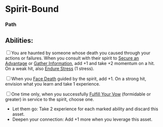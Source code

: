 # Spirit-Bound
### Path


## Abilities:
<input type="checkbox" />You are haunted by someone whose death you caused through your actions or failures. When you consult with their spirit to [Secure an Advantage](ironsworn/moves/adventure/secure_an_advantage) or [Gather Information](ironsworn/moves/adventure/gather_information), add +1 and take +2 momentum on a hit. On a weak hit, also [Endure Stress](ironsworn/moves/suffer/endure_stress) (1 stress).

<input type="checkbox" />When you [Face Death](ironsworn/moves/suffer/face_death) guided by the spirit, add +1. On a strong hit, envision what you learn and take 1 experience.

<input type="checkbox" />One time only, when you successfully [Fulfill Your Vow](ironsworn/moves/quest/fulfill_your_vow) (formidable or greater) in service to the spirit, choose one.

  * Let them go: Take 2 experience for each marked ability and discard this asset.
  * Deepen your connection: Add +1 more when you leverage this asset.

